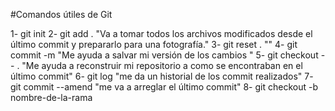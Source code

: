 #Comandos útiles de Git

1- git init
2- git add .  "Va a tomar todos los archivos modificados desde el último commit y prepararlo para una fotografía."
3- git reset . ""
4- git commit -m "Me ayuda a salvar mi versión de los cambios "
5- git checkout -- . "Me ayuda a reconstruir mi repositorio a como se encontraban en el último commit"
6- git log  "me da un historial de los commit realizados"
7- git commit --amend "me va a arreglar el último commit"
8- git checkout -b nombre-de-la-rama


